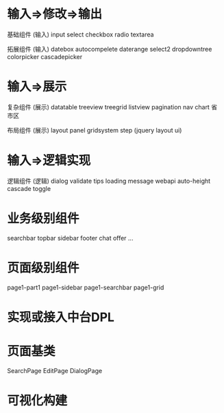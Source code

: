 输入=>修改=>输出
=============================
基础组件 (输入)
input select checkbox radio textarea

拓展组件 (输入)
datebox autocompelete daterange select2 dropdowntree colorpicker cascadepicker

输入=>展示
=============================
复杂组件 (展示)
datatable treeview treegrid listview pagination nav chart 
省市区

布局组件 (展示)
layout panel gridsystem step
(jquery layout ui)

输入=>逻辑实现
=============================
逻辑组件 (逻辑)
dialog validate tips loading message webapi auto-height cascade toggle

业务级别组件
=============================
searchbar topbar sidebar footer chat
offer ...

页面级别组件
=============================
page1-part1
page1-sidebar
page1-searchbar
page1-grid

实现或接入中台DPL
=============================

页面基类
=============================
SearchPage
EditPage
DialogPage

可视化构建
=============================




